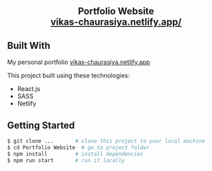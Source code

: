 <h2 align="center">
  Portfolio Website<br/>
  <a href="https://vikas-chaurasiya.netlify.app/" target="_blank">vikas-chaurasiya.netlify.app/</a>
</h2>



## Built With

My personal portfolio <a href="https://vikas-ch.netlify.app/" target="_blank">vikas-chaurasiya.netlify.app</a> <br/>

This project built using these technologies:
- React.js
- SASS
- Netlify

## Getting Started

```bash
$ git clone ...       # clone this project to your local machine
$ cd Portfolio Website  # go to project folder
$ npm install         # install dependencies
$ npm run start       # run it locally
```
